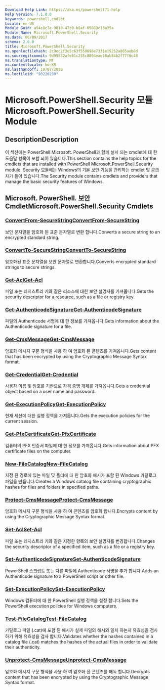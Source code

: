 ```yaml
---
Download Help Link: https://aka.ms/powershell71-help
Help Version: 7.1.0.0
keywords: powershell,cmdlet
Locale: en-US
Module Guid: a94c8c7e-9810-47c0-b8af-65089c13a35a
Module Name: Microsoft.PowerShell.Security
ms.date: 06/09/2017
schema: 2.0.0
title: Microsoft.PowerShell.Security
ms.openlocfilehash: 2c9ec2f3e5c63f550698e7331e19252a865aeb8d
ms.sourcegitcommit: 9d95532afe81c235c8094eae28ab84b2f77f8c48
ms.translationtype: MT
ms.contentlocale: ko-KR
ms.lasthandoff: 10/07/2020
ms.locfileid: "93220290"
---
```

# <span data-ttu-id="93f83-103">Microsoft.PowerShell.Security 모듈</span><span class="sxs-lookup"><span data-stu-id="93f83-103">Microsoft.PowerShell.Security Module</span></span>

## <span data-ttu-id="93f83-104">Description</span><span class="sxs-lookup"><span data-stu-id="93f83-104">Description</span></span>

<span data-ttu-id="93f83-105">이 섹션에는 PowerShell Microsoft. PowerShell과 함께 설치 되는 cmdlet에 대 한 도움말 항목이 포함 되어 있습니다.</span><span class="sxs-lookup"><span data-stu-id="93f83-105">This section contains the help topics for the cmdlets that are installed with PowerShell Microsoft.PowerShell.Security module.</span></span> <span data-ttu-id="93f83-106">Security 모듈에는 Windows의 기본 보안 기능을 관리하는 cmdlet 및 공급자가 들어 있습니다.</span><span class="sxs-lookup"><span data-stu-id="93f83-106">The Security module contains cmdlets and providers that manage the basic security features of Windows.</span></span>

## <span data-ttu-id="93f83-107">Microsoft. PowerShell. 보안 Cmdlet</span><span class="sxs-lookup"><span data-stu-id="93f83-107">Microsoft.PowerShell.Security Cmdlets</span></span>

### [<span data-ttu-id="93f83-108">ConvertFrom-SecureString</span><span class="sxs-lookup"><span data-stu-id="93f83-108">ConvertFrom-SecureString</span></span>](ConvertFrom-SecureString.md)
<span data-ttu-id="93f83-109">보안 문자열을 암호화 된 표준 문자열로 변환 합니다.</span><span class="sxs-lookup"><span data-stu-id="93f83-109">Converts a secure string to an encrypted standard string.</span></span>

### [<span data-ttu-id="93f83-110">ConvertTo-SecureString</span><span class="sxs-lookup"><span data-stu-id="93f83-110">ConvertTo-SecureString</span></span>](ConvertTo-SecureString.md)
<span data-ttu-id="93f83-111">암호화된 표준 문자열을 보안 문자열로 변환합니다.</span><span class="sxs-lookup"><span data-stu-id="93f83-111">Converts encrypted standard strings to secure strings.</span></span>

### [<span data-ttu-id="93f83-112">Get-Acl</span><span class="sxs-lookup"><span data-stu-id="93f83-112">Get-Acl</span></span>](Get-Acl.md)
<span data-ttu-id="93f83-113">파일 또는 레지스트리 키와 같은 리소스에 대한 보안 설명자를 가져옵니다.</span><span class="sxs-lookup"><span data-stu-id="93f83-113">Gets the security descriptor for a resource, such as a file or registry key.</span></span>

### [<span data-ttu-id="93f83-114">Get-AuthenticodeSignature</span><span class="sxs-lookup"><span data-stu-id="93f83-114">Get-AuthenticodeSignature</span></span>](Get-AuthenticodeSignature.md)
<span data-ttu-id="93f83-115">파일의 Authenticode 서명에 대 한 정보를 가져옵니다.</span><span class="sxs-lookup"><span data-stu-id="93f83-115">Gets information about the Authenticode signature for a file.</span></span>

### [<span data-ttu-id="93f83-116">Get-CmsMessage</span><span class="sxs-lookup"><span data-stu-id="93f83-116">Get-CmsMessage</span></span>](Get-CmsMessage.md)
<span data-ttu-id="93f83-117">암호화 메시지 구문 형식을 사용 하 여 암호화 된 콘텐츠를 가져옵니다.</span><span class="sxs-lookup"><span data-stu-id="93f83-117">Gets content that has been encrypted by using the Cryptographic Message Syntax format.</span></span>

### [<span data-ttu-id="93f83-118">Get-Credential</span><span class="sxs-lookup"><span data-stu-id="93f83-118">Get-Credential</span></span>](Get-Credential.md)
<span data-ttu-id="93f83-119">사용자 이름 및 암호를 기반으로 자격 증명 개체를 가져옵니다.</span><span class="sxs-lookup"><span data-stu-id="93f83-119">Gets a credential object based on a user name and password.</span></span>

### [<span data-ttu-id="93f83-120">Get-ExecutionPolicy</span><span class="sxs-lookup"><span data-stu-id="93f83-120">Get-ExecutionPolicy</span></span>](Get-ExecutionPolicy.md)
<span data-ttu-id="93f83-121">현재 세션에 대한 실행 정책을 가져옵니다.</span><span class="sxs-lookup"><span data-stu-id="93f83-121">Gets the execution policies for the current session.</span></span>

### [<span data-ttu-id="93f83-122">Get-PfxCertificate</span><span class="sxs-lookup"><span data-stu-id="93f83-122">Get-PfxCertificate</span></span>](Get-PfxCertificate.md)
<span data-ttu-id="93f83-123">컴퓨터의 PFX 인증서 파일에 대 한 정보를 가져옵니다.</span><span class="sxs-lookup"><span data-stu-id="93f83-123">Gets information about PFX certificate files on the computer.</span></span>

### [<span data-ttu-id="93f83-124">New-FileCatalog</span><span class="sxs-lookup"><span data-stu-id="93f83-124">New-FileCatalog</span></span>](New-FileCatalog.md)
<span data-ttu-id="93f83-125">지정 된 경로에 있는 파일 및 폴더에 대 한 암호화 해시가 포함 된 Windows 카탈로그 파일을 만듭니다.</span><span class="sxs-lookup"><span data-stu-id="93f83-125">Creates a Windows catalog file containing cryptographic hashes for files and folders in specified paths.</span></span>

### [<span data-ttu-id="93f83-126">Protect-CmsMessage</span><span class="sxs-lookup"><span data-stu-id="93f83-126">Protect-CmsMessage</span></span>](Protect-CmsMessage.md)
<span data-ttu-id="93f83-127">암호화 메시지 구문 형식을 사용 하 여 콘텐츠를 암호화 합니다.</span><span class="sxs-lookup"><span data-stu-id="93f83-127">Encrypts content by using the Cryptographic Message Syntax format.</span></span>

### [<span data-ttu-id="93f83-128">Set-Acl</span><span class="sxs-lookup"><span data-stu-id="93f83-128">Set-Acl</span></span>](Set-Acl.md)
<span data-ttu-id="93f83-129">파일 또는 레지스트리 키와 같은 지정한 항목의 보안 설명자를 변경합니다.</span><span class="sxs-lookup"><span data-stu-id="93f83-129">Changes the security descriptor of a specified item, such as a file or a registry key.</span></span>

### [<span data-ttu-id="93f83-130">Set-AuthenticodeSignature</span><span class="sxs-lookup"><span data-stu-id="93f83-130">Set-AuthenticodeSignature</span></span>](Set-AuthenticodeSignature.md)
<span data-ttu-id="93f83-131">PowerShell 스크립트 또는 다른 파일에 Authenticode 서명을 추가 합니다.</span><span class="sxs-lookup"><span data-stu-id="93f83-131">Adds an Authenticode signature to a PowerShell script or other file.</span></span>

### [<span data-ttu-id="93f83-132">Set-ExecutionPolicy</span><span class="sxs-lookup"><span data-stu-id="93f83-132">Set-ExecutionPolicy</span></span>](Set-ExecutionPolicy.md)
<span data-ttu-id="93f83-133">Windows 컴퓨터에 대 한 PowerShell 실행 정책을 설정 합니다.</span><span class="sxs-lookup"><span data-stu-id="93f83-133">Sets the PowerShell execution policies for Windows computers.</span></span>

### [<span data-ttu-id="93f83-134">Test-FileCatalog</span><span class="sxs-lookup"><span data-stu-id="93f83-134">Test-FileCatalog</span></span>](Test-FileCatalog.md)
<span data-ttu-id="93f83-135">카탈로그 파일 (.cat)에 포함 된 해시가 실제 파일의 해시와 일치 하는지 유효성을 검사 하기 위해 유효성을 검사 합니다.</span><span class="sxs-lookup"><span data-stu-id="93f83-135">Validates whether the hashes contained in a catalog file (.cat) matches the hashes of the actual files in order to validate their authenticity.</span></span>

### [<span data-ttu-id="93f83-136">Unprotect-CmsMessage</span><span class="sxs-lookup"><span data-stu-id="93f83-136">Unprotect-CmsMessage</span></span>](Unprotect-CmsMessage.md)
<span data-ttu-id="93f83-137">암호화 메시지 구문 형식을 사용 하 여 암호화 된 콘텐츠를 해독 합니다.</span><span class="sxs-lookup"><span data-stu-id="93f83-137">Decrypts content that has been encrypted by using the Cryptographic Message Syntax format.</span></span>

